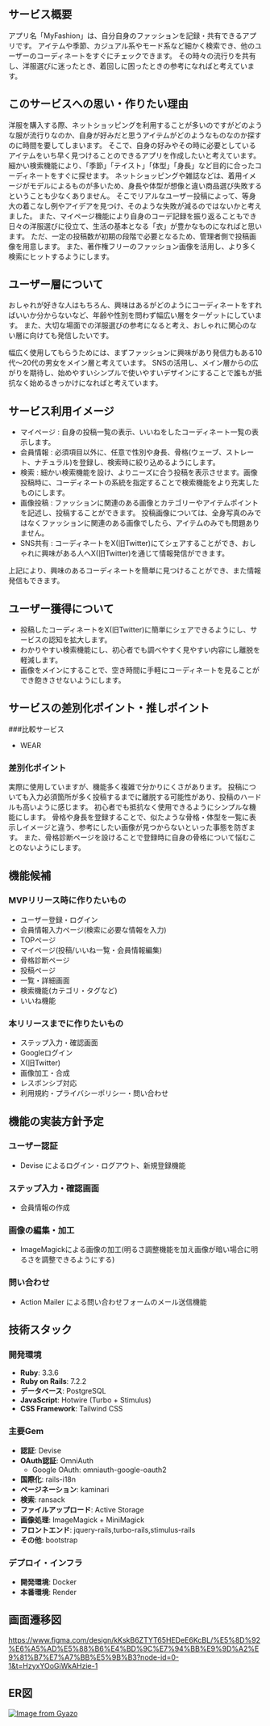 ## サービス概要
アプリ名「MyFashion」は、自分自身のファッションを記録・共有できるアプリです。
アイテムや季節、カジュアル系やモード系など細かく検索でき、他のユーザーのコーディネートをすぐにチェックできます。
その時々の流行りを共有し、洋服選びに迷ったとき、着回しに困ったときの参考になればと考えています。

## このサービスへの思い・作りたい理由
洋服を購入する際、ネットショッピングを利用することが多いのですがどのような服が流行りなのか、自身が好みだと思うアイテムがどのようなものなのか探すのに時間を要してしまいます。
そこで、自身の好みやその時に必要としているアイテムをいち早く見つけることのできるアプリを作成したいと考えています。
細かい検索機能により、「季節」「テイスト」「体型」「身長」など目的に合ったコーディネートをすぐに探せます。
ネットショッピングや雑誌などは、着用イメージがモデルによるものが多いため、身長や体型が想像と違い商品選び失敗するということも少なくありません。
そこでリアルなユーザー投稿によって、等身大の着こなし例やアイデアを見つけ、そのような失敗が減るのではないかと考えました。
また、マイページ機能により自身のコーデ記録を振り返ることもでき日々の洋服選びに役立て、生活の基本となる「衣」が豊かなものになればと思います。
ただ、一定の投稿数が初期の段階で必要となるため、管理者側で投稿画像を用意します。
また、著作権フリーのファッション画像を活用し、より多く検索にヒットするようにします。

## ユーザー層について
おしゃれが好きな人はもちろん、興味はあるがどのようにコーディネートをすればいいか分からないなど、年齢や性別を問わず幅広い層をターゲットにしています。
また、大切な場面での洋服選びの参考になると考え、おしゃれに関心のない層に向けても発信したいです。

幅広く使用してもらうためには、まずファッションに興味があり発信力もある10代〜20代の男女をメイン層と考えています。
SNSの活用し、メイン層からの広がりを期待し、始めやすいシンプルで使いやすいデザインにすることで誰もが抵抗なく始めるきっかけになればと考えています。

## サービス利用イメージ
- マイページ : 自身の投稿一覧の表示、いいねをしたコーディネート一覧の表示します。
- 会員情報 : 必須項目以外に、任意で性別や身長、骨格(ウェーブ、ストレート、ナチュラル)を登録し、検索時に絞り込めるようにします。
- 検索 : 細かい検索機能を設け、よりニーズに合う投稿を表示させます。画像投稿時に、コーディネートの系統を指定することで検索機能をより充実したものにします。
- 画像投稿 : ファッションに関連のある画像とカテゴリーやアイテムポイントを記述し、投稿することができます。
            投稿画像については、全身写真のみではなくファッションに関連のある画像でしたら、アイテムのみでも問題ありません。
- SNS共有 : コーディネートをX(旧Twitter)にてシェアすることができ、おしゃれに興味がある人へX(旧Twitter)を通じて情報発信ができます。

上記により、興味のあるコーディネートを簡単に見つけることができ、また情報発信もできます。

## ユーザー獲得について
- 投稿したコーディネートをX(旧Twitter)に簡単にシェアできるようにし、サービスの認知を拡大します。
- わかりやすい検索機能にし、初心者でも調べやすく見やすい内容にし離脱を軽減します。
- 画像をメインにすることで、空き時間に手軽にコーディネートを見ることができ飽きさせないようにします。

## サービスの差別化ポイント・推しポイント
###比較サービス
- WEAR

### 差別化ポイント
実際に使用していますが、機能多く複雑で分かりにくさがあります。
投稿についても入力必須箇所が多く投稿するまでに離脱する可能性があり、投稿のハードルも高いように感じます。
初心者でも抵抗なく使用できるようにシンプルな機能にします。
骨格や身長を登録することで、似たような骨格・体型を一覧に表示しイメージと違う、参考にしたい画像が見つからないといった事態を防ぎます。
また、骨格診断ページを設けることで登録時に自身の骨格について悩むことのないようにします。

## 機能候補
### MVPリリース時に作りたいもの
- ユーザー登録・ログイン
- 会員情報入力ページ(検索に必要な情報を入力)
- TOPページ
- マイページ(投稿/いいね一覧・会員情報編集)
- 骨格診断ページ
- 投稿ページ
- 一覧・詳細画面
- 検索機能(カテゴリ・タグなど)
- いいね機能

### 本リリースまでに作りたいもの
- ステップ入力・確認画面
- Googleログイン
- X(旧Twitter)
- 画像加工・合成
- レスポンシブ対応
- 利用規約・プライバシーポリシー・問い合わせ

## 機能の実装方針予定
### ユーザー認証
- Devise によるログイン・ログアウト、新規登録機能
### ステップ入力・確認画面
- 会員情報の作成

### 画像の編集・加工
- ImageMagickによる画像の加工(明るさ調整機能を加え画像が暗い場合に明るさを調整できるようにする)

### 問い合わせ
- Action Mailer による問い合わせフォームのメール送信機能

## 技術スタック
### 開発環境
- **Ruby**: 3.3.6
- **Ruby on Rails**: 7.2.2
- **データベース**: PostgreSQL
- **JavaScript**: Hotwire (Turbo + Stimulus)
- **CSS Framework**: Tailwind CSS

### 主要Gem
- **認証**: Devise
- **OAuth認証**: OmniAuth
  - Google OAuth: omniauth-google-oauth2
- **国際化**: rails-i18n
- **ページネーション**: kaminari
- **検索**: ransack
- **ファイルアップロード**: Active Storage
- **画像処理**: ImageMagick + MiniMagick
- **フロントエンド**: jquery-rails,turbo-rails,stimulus-rails
- **その他**: bootstrap

### デプロイ・インフラ
- **開発環境**: Docker
- **本番環境**: Render

## 画面遷移図
https://www.figma.com/design/kKskB6ZTYT65HEDeE6KcBL/%E5%8D%92%E6%A5%AD%E5%88%B6%E4%BD%9C%E7%94%BB%E9%9D%A2%E9%81%B7%E7%A7%BB%E5%9B%B3?node-id=0-1&t=HzyxYOoGiWkAHzie-1

## ER図
[![Image from Gyazo](https://i.gyazo.com/13004a141c70a431ac72fe53c4a47a1e.png)](https://gyazo.com/13004a141c70a431ac72fe53c4a47a1e)
